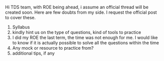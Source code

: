 Hi TDS team, with ROE being ahead, i assume an official thread will be created
soon. Here are few doubts from my side. I request the official post to cover
these.
  1. Syllabus
  2. kindly hint us on the type of questions, kind of tools to practice
  3. I did my ROE the last term, the time was not enough for me. I would like to know if it is actually possible to solve all the questions within the time
  4. Any mock or resource to practice from?
  5. additional tips, if any